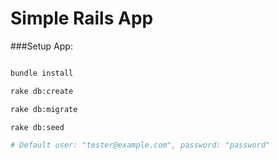 # Simple Rails App

###Setup App:

```bash

bundle install

rake db:create

rake db:migrate

rake db:seed

# Default user: "tester@example.com", password: "password"
